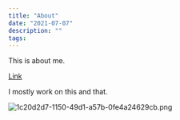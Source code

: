 ```yaml
---
title: "About"
date: "2021-07-07"
description: ""
tags:
---
```

This is about me.

[Link](http://google.com)

I mostly work on this and that.

![1c20d2d7-1150-49d1-a57b-0fe4a24629cb.png](/files/1c20d2d7-1150-49d1-a57b-0fe4a24629cb.png)